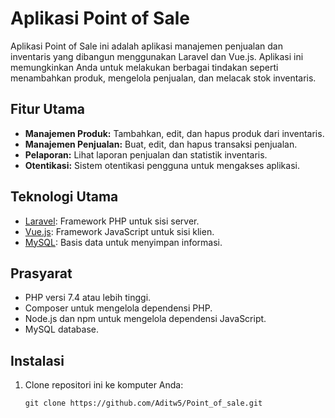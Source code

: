 # Aplikasi Point of Sale

Aplikasi Point of Sale ini adalah aplikasi manajemen penjualan dan inventaris yang dibangun menggunakan Laravel dan Vue.js. Aplikasi ini memungkinkan Anda untuk melakukan berbagai tindakan seperti menambahkan produk, mengelola penjualan, dan melacak stok inventaris.

## Fitur Utama

- **Manajemen Produk:** Tambahkan, edit, dan hapus produk dari inventaris.
- **Manajemen Penjualan:** Buat, edit, dan hapus transaksi penjualan.
- **Pelaporan:** Lihat laporan penjualan dan statistik inventaris.
- **Otentikasi:** Sistem otentikasi pengguna untuk mengakses aplikasi.

## Teknologi Utama

- [Laravel](https://laravel.com): Framework PHP untuk sisi server.
- [Vue.js](https://vuejs.org): Framework JavaScript untuk sisi klien.
- [MySQL](https://www.mysql.com): Basis data untuk menyimpan informasi.

## Prasyarat

- PHP versi 7.4 atau lebih tinggi.
- Composer untuk mengelola dependensi PHP.
- Node.js dan npm untuk mengelola dependensi JavaScript.
- MySQL database.

## Instalasi

1. Clone repositori ini ke komputer Anda:

   ```shell
   git clone https://github.com/Aditw5/Point_of_sale.git
